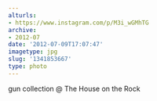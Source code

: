 ```yaml
---
alturls:
- https://www.instagram.com/p/M3i_wGMhTG
archive:
- 2012-07
date: '2012-07-09T17:07:47'
imagetype: jpg
slug: '1341853667'
type: photo
---
```


gun collection @ The House on the Rock

